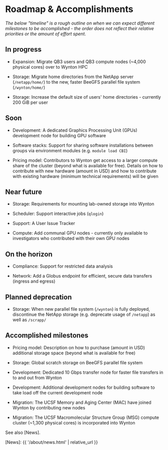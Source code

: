 # Roadmap & Accomplishments

_The below "timeline" is a rough outline on when we can expect different milestones to be accomplished - the order does not reflect their relative priorities or the amount of effort spent_.


## In progress

* Expansion: Migrate QB3 users and QB3 compute nodes (~4,000 physical cores) over to Wynton HPC

* Storage: Migrate home directories from the NetApp server (`/netapp/home/`) to the new, faster BeeGFS parallel file system (`/wynton/home/`)

* Storage: Increase the default size of users' home directories - currently 200 GiB per user


## Soon

* Development: A dedicated Graphics Processing Unit (GPUs) development node for building GPU software

* Software stacks: Support for sharing software installations between groups via environment modules (e.g. `module load CBI`)

* Pricing model: Contributors to Wynton get access to a larger compute share of the cluster (beyond what is available for free).  Details on how to contribute with new hardware (amount in USD) and how to contribute with existing hardware (minimum technical requirements) will be given


## Near future

* Storage: Requirements for mounting lab-owned storage into Wynton

* Scheduler: Support interactive jobs (`qlogin`)

* Support: A User Issue Tracker

* Compute: Add communal GPU nodes - currently only available to investigators who contributed with their own GPU nodes


## On the horizon

* Compliance: Support for restricted data analysis

* Network: Add a Globus endpoint for efficient, secure data transfers (ingress and egress)


## Planned deprecation

* Storage: When new parallel file system (`/wynton`) is fully deployed, discontinue the NetApp storage (e.g. deprecate usage of `/netapp`) as well as `/scrapp/`


## Accomplished milestones

* Pricing model: Description on how to purchase (amount in USD) additional storage space (beyond what is available for free)

* Storage: Global scratch storage on BeeGFS parallel file system

* Development: Dedicated 10 Gbps transfer node for faster file transfers in to and out from Wynton

* Development: Additional development nodes for building software to take load off the current development node

* Migration: The UCSF Memory and Aging Center (MAC) have joined Wynton by contributing new nodes

* Migration: The UCSF Macromolecular Structure Group (MSG) compute cluster (~1,300 physical cores) is incorporated into Wynton

See also [News].



[QB3]: https://salilab.org/qb3cluster/
[BeeGFS]: https://www.beegfs.io/
[Globus]: https://www.globus.org/
[News]: {{ '/about/news.html' | relative_url }}